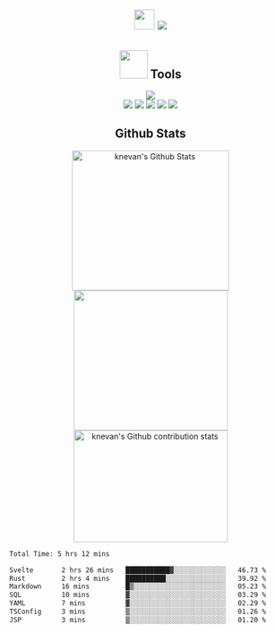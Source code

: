 <!-- <p align="right">
  <img src="https://visitcount.itsvg.in/api?id=knevan&icon=0&color=0">
</p> -->

<h1 align="center">
  <img src="https://user-images.githubusercontent.com/1303154/88677602-1635ba80-d120-11ea-84d8-d263ba5fc3c0.gif" width="36px" height="36px" />
  <img src="https://readme-typing-svg.herokuapp.com/?font=Righteous&size=35&animate=true&vCenter=true&width=175&height=40&duration=4000&lines=Hi!;">
</h1>
<h2 align="center"> 
  <img src="https://media.giphy.com/media/VgCDAzcKvsR6OM0uWg/giphy.gif" width="50"> Tools 
</h2>

<p align="center">
    <img src="https://skillicons.dev/icons?i=windows,vscode,github,py,sklearn,postgres,git,rust" />
    <br/>
    <img src="https://img.shields.io/badge/numpy-%23013243.svg?style=for-the-badge&logo=numpy&logoColor=white" />
    <img src="https://img.shields.io/badge/pandas-%23150458.svg?style=for-the-badge&logo=pandas&logoColor=white" />
    <img src="https://img.shields.io/badge/jupyter-F37626.svg?style=for-the-badge&logo=jupyter&logoColor=white" />
    <img src="https://img.shields.io/badge/matplotlib-%23e69f00.svg?style=for-the-badge&logo=matplotlib&logoColor=white" />
    <img src="https://img.shields.io/badge/Seaborn-%23e69f00.svg?style=for-the-badge&logo=seaborn&logoColor=white" />
</p>

<h2 align="center"> 
  Github Stats 
</h2>

<p align="center">
    <img alt="knevan's Github Stats" width=280 height=250 src="https://denvercoder1-github-readme-stats.vercel.app/api/?username=knevan&show_icons=true&include_all_commits=true&count_private=true&theme=codeSTACKr&hide_border=true&rank_icon=github"/>
    <img width=275 height=250 src="https://github-readme-stats.vercel.app/api/top-langs/?username=knevan&theme=dark&layout=compact"/>
    <img width=275 height=200 alt="knevan's Github contribution stats" src="https://github-contribution-stats.vercel.app/api/?username=knevan"/>
    <!--<img width=300 alt="knevan's Github streak stats" src="https://github-readme-streak-stats-salesp07.vercel.app/?user=salesp07&count_private=true&theme=dark&border_radius=10"/>-->
</p>

<!--START_SECTION:waka-->

```txt
Total Time: 5 hrs 12 mins

Svelte       2 hrs 26 mins   ███████████▓░░░░░░░░░░░░░   46.73 %
Rust         2 hrs 4 mins    ██████████░░░░░░░░░░░░░░░   39.92 %
Markdown     16 mins         █▒░░░░░░░░░░░░░░░░░░░░░░░   05.23 %
SQL          10 mins         ▓░░░░░░░░░░░░░░░░░░░░░░░░   03.29 %
YAML         7 mins          ▓░░░░░░░░░░░░░░░░░░░░░░░░   02.29 %
TSConfig     3 mins          ▒░░░░░░░░░░░░░░░░░░░░░░░░   01.26 %
JSP          3 mins          ▒░░░░░░░░░░░░░░░░░░░░░░░░   01.20 %
```

<!--END_SECTION:waka-->
